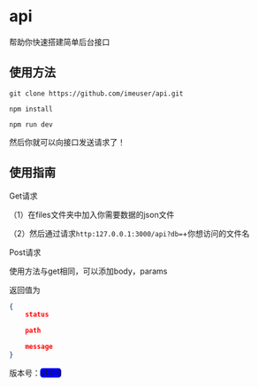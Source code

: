 # api
帮助你快速搭建简单后台接口

## 使用方法
`git clone https://github.com/imeuser/api.git`

`npm install`

`npm run dev`

然后你就可以向接口发送请求了！

## 使用指南

Get请求

（1）在files文件夹中加入你需要数据的json文件

（2）然后通过请求`http:127.0.0.1:3000/api?db=`+你想访问的文件名

Post请求

使用方法与get相同，可以添加body，params

返回值为

```json
{
    status

    path

    message
}
```





版本号：<span style="background:blue;border-radius:5px">v1.0.0</span>

